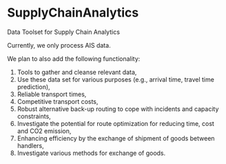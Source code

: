 # SupplyChainAnalytics
Data Toolset for Supply Chain Analytics

Currently, we only process AIS data.

We plan to also add the following functionality:

1. Tools to gather and cleanse relevant data,
2. Use these data set for various purposes (e.g., arrival time, travel time prediction),
3. Reliable transport times,
4. Competitive transport costs,
5. Robust alternative back-up routing to cope with incidents and capacity constraints,
6. Investigate the potential for route optimization for reducing time, cost and CO2 emission,
7. Enhancing efficiency by the exchange of shipment of goods between handlers,
8. Investigate various methods for exchange of goods.
